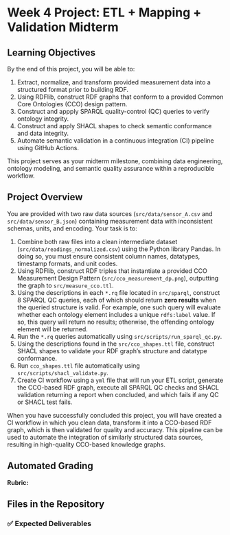 # Week 4 Project: ETL + Mapping + Validation Midterm

## Learning Objectives

By the end of this project, you will be able to:

1. Extract, normalize, and transform provided measurement data into a structured format prior to building RDF.
2. Using RDFlib, construct RDF graphs that conform to a provided Common Core Ontologies (CCO) design pattern.
3. Construct and appply SPARQL quality-control (QC) queries to verify ontology integrity.
4. Construct and apply SHACL shapes to check semantic conformance and data integrity.
5. Automate semantic validation in a continuous integration (CI) pipeline using GitHub Actions.

This project serves as your midterm milestone, combining data engineering, ontology modeling, and semantic quality assurance within a reproducible workflow.

## Project Overview

You are provided with two raw data sources (`src/data/sensor_A.csv` and `src/data/sensor_B.json`) containing measurement data with inconsistent schemas, units, and encoding. Your task is to:

1. Combine both raw files into a clean intermediate dataset (`src/data/readings_normalized.csv`) using the Python library Pandas. In doing so, you must ensure consistent column names, datatypes, timestamp formats, and unit codes.
2. Using RDFlib, construct RDF triples that instantiate a provided CCO Measurement Design Pattern (`src/cco_measurement_dp.png`), outputting the graph to `src/measure_cco.ttl`.
3. Using the descriptions in each `*.rq` file located in `src/sparql`, construct 8 SPARQL QC queries, each of which should return **zero results** when the queried structure is valid. For example, one such query will evaluate whether each ontology element includes a unique `rdfs:label` value. If so, this query will return no results; otherwise, the offending ontology element will be returned. 
4. Run the `*.rq` queries automatically using `src/scripts/run_sparql_qc.py`.
5. Using the descriptions found in the `src/cco_shapes.ttl` file, construct SHACL shapes to validate your RDF graph’s structure and datatype conformance. 
6. Run `cco_shapes.ttl` file automatically using `src/scripts/shacl_validate.py`.
7. Create CI workflow using a `yml` file that will run your ETL script, generate the CCO-based RDF graph, execute all SPARQL QC checks and SHACL validation returning a report when concluded, and which fails if any QC or SHACL test fails.

When you have successfully concluded this project, you will have created a CI workflow in which you clean data, transform it into a CCO-based RDF graph, which is then validated for quality and accuracy. This pipeline can be used to automate the integration of similarly structured data sources, resulting in high-quality CCO-based knowledge graphs. 

## Automated Grading

**Rubric:**

## Files in the Repository

### ✅ Expected Deliverables


